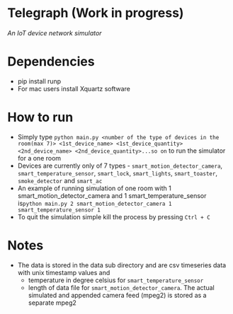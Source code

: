 # Telegraph (Work in progress)
###### An IoT device network simulator
# Dependencies
- pip install runp
- For mac users install Xquartz software

# How to run

- Simply type ```python main.py <number of the type of devices in the room(max 7)> <1st_device_name> <1st_device_quantity> <2nd_device_name> <2nd_device_quantity>...so on``` to run the simulator for a one room
- Devices are currently only of 7 types - ```smart_motion_detector_camera```, ```smart_temperature_sensor```, ```smart_lock```, ```smart_lights```, ```smart_toaster```, ```smoke_detector``` and ```smart_ac```
- An example of running simulation of one room with 1 smart_motion_detector_camera and 1 smart_temperature_sensor is```python main.py 2 smart_motion_detector_camera 1 smart_temperature_sensor 1```
- To quit the simulation simple kill the process by pressing ```Ctrl + C```

# Notes

- The data is stored in the data sub directory and are csv timeseries data with unix timestamp values and 
  - temperature in degree celsius for ```smart_temperature_sensor```
  - length of data file for ```smart_motion_detector_camera```. The actual simulated and appended camera feed (mpeg2) is stored as a separate mpeg2
